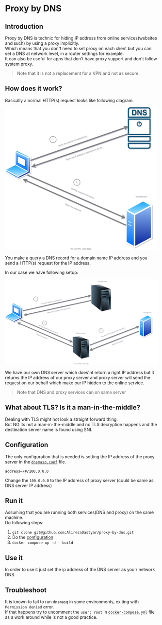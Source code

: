 # Proxy by DNS
## Introduction
Proxy by DNS is technic for hiding IP address from online services(websites and such) by using a proxy implicitly. <br/>
Which means that you don't need to set proxy on each client but you can set a DNS at network level, in a router settings for example.<br/>
It can also be useful for apps that don't have proxy support and don't follow system proxy.
> Note that it is not a replacement for a VPN and not as secure.
## How does it work?
Basically a normal HTTP(s) request looks like following diagram:

<img src="digrams/dns-call.drawio.svg" alt="Normal DNS call" width="500"/>

You make a query a DNS record for a domain name IP address and you send a HTTP(s) request for the IP address.


In our case we have following setup:


<img src="digrams/proxy-by-dns-call.drawio.svg" alt="proxy by DNS call" width="700"/>

We have our own DNS server which does'nt return a right IP address but it returns the IP address of our proxy server and proxy server will send the request on our behalf which make our IP hidden to the online service.<br/>
> Note that DNS and proxy services can on same server 

## What about TLS? Is it a man-in-the-middle?
Dealing with TLS might not look a straight forward thing.<br/> 
But NO its not a man-in-the-middle and no TLS decryption happens and the destination server name is found using SNI.<br/>

## Configuration
The only configuration that is needed is setting the IP address of the proxy server in the [`dnsmasq.conf`](https://github.com/AlirezaDastyar/proxy-by-dns/blob/main/dnsmasq/dnsmasq.conf#L10) file.
```properties
address=/#/100.0.0.0
```
Change the `100.0.0.0` to the IP address of proxy server (could be same as DNS server IP address)

## Run it
Assuming that you are running both services(DNS and proxy) on the same machine.<br/>
Do following steps:
1. ```git clone git@github.com:AlirezaDastyar/proxy-by-dns.git```
1. Do the [configuration](https://github.com/AlirezaDastyar/proxy-by-dns/edit/main/README.md#configuration)
1. ```docker compose up -d --build```

## Use it
In order to use it just set the ip address of the DNS server as you'r network DNS. 
## Troubleshoot 
It is known to fail to run `dnsmasq` in some environments, exiting with `Permission denied` error.<br> 
If that happens try to uncomment the `user: root` in [`docker-compose.yml`](https://github.com/AlirezaDastyar/proxy-by-dns/blob/main/docker-compose.yml#L7) file as a work around while is not a good practice.
